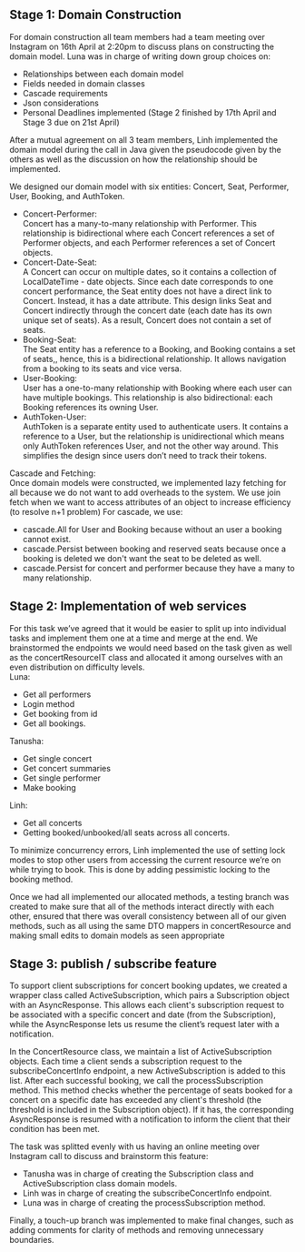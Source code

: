 ## **Stage 1: Domain Construction**  
For domain construction all team members had a team meeting over Instagram on 16th April at 2:20pm to discuss plans on constructing the domain model. 
Luna was in charge of writing down group choices on:
- Relationships between each domain model
- Fields needed in domain classes
- Cascade requirements
- Json considerations
- Personal Deadlines implemented (Stage 2 finished by 17th April and Stage 3 due on 21st April)

After a mutual agreement on all 3 team members, Linh implemented the domain model during the call in Java given the pseudocode given by the others as well as the discussion on how the relationship should be implemented.

We designed our domain model with six entities: Concert, Seat, Performer, User, Booking, and AuthToken.
- Concert-Performer:  
  Concert has a many-to-many relationship with Performer. This relationship is bidirectional where each Concert references a set of Performer objects, and each Performer references a set of Concert objects.
- Concert-Date-Seat:  
  A Concert can occur on multiple dates, so it contains a collection of LocalDateTime - date objects. Since each date corresponds to one concert performance, the Seat entity does not have a direct link to Concert. Instead, it has a date attribute. This design links Seat and Concert indirectly through the concert date (each date has its own unique set of seats). As a result, Concert does not contain a set of seats.
- Booking-Seat:  
The Seat entity has a reference to a Booking, and Booking contains a set of seats,, hence, this is a bidirectional relationship. It allows navigation from a booking to its seats and vice versa.
- User-Booking:  
User has a one-to-many relationship with Booking where each user can have multiple bookings. This relationship is also bidirectional: each Booking references its owning User.
- AuthToken-User:  
AuthToken is a separate entity used to authenticate users. It contains a reference to a User, but the relationship is unidirectional which means only AuthToken references User, and not the other way around. This simplifies the design since users don’t need to track their tokens.

Cascade and Fetching:   
  Once domain models were constructed, we implemented lazy fetching for all because we do not want to add overheads to the system. We use join fetch when we want to access attributes of an object to increase efficiency (to resolve n+1 problem) 
For cascade, we use:  
- cascade.All for User and Booking because without an user a booking cannot exist. 
- cascade.Persist between booking and reserved seats because once a booking is deleted we don't want the seat to be deleted as well. 
- cascade.Persist for concert and performer because they have a many to many relationship.


## **Stage 2: Implementation of web services**  
For this task we’ve agreed that it would be easier to split up into individual tasks and implement them one at a time and merge at the end. We brainstormed the endpoints we would need based on the task given as well as the concertResourceIT class and allocated it among ourselves with an even distribution on difficulty levels.  
Luna: 
- Get all performers
- Login method
- Get booking from id
- Get all bookings.

Tanusha:
- Get single concert
- Get concert summaries
- Get single performer
- Make booking

Linh: 
- Get all concerts
- Getting booked/unbooked/all seats across all concerts.

To minimize concurrency errors, Linh implemented the use of setting lock modes to stop other users from accessing the current resource we’re on while trying to book. This is done by adding pessimistic locking to the booking method.  

Once we had all implemented our allocated methods, a testing branch was created to make sure that all of the methods interact directly with each other, ensured that there was overall consistency between all of our given methods, such as all using the same DTO mappers in concertResource and making small edits to domain models as seen appropriate


## **Stage 3: publish / subscribe feature**  
To support client subscriptions for concert booking updates, we created a wrapper class called ActiveSubscription, which pairs a Subscription object with an AsyncResponse. This allows each client's subscription request to be associated with a specific concert and date (from the Subscription), while the AsyncResponse lets us resume the client’s request later with a notification.  

In the ConcertResource class, we maintain a list of ActiveSubscription objects. Each time a client sends a subscription request to the subscribeConcertInfo endpoint, a new ActiveSubscription is added to this list. After each successful booking, we call the processSubscription method. This method checks whether the percentage of seats booked for a concert on a specific date has exceeded any client's threshold (the threshold is included in the Subscription object). If it has, the corresponding AsyncResponse is resumed with a notification to inform the client that their condition has been met.

The task was splitted evenly with us having an online meeting over Instagram call to discuss and brainstorm this feature: 
- Tanusha was in charge of creating the Subscription class and ActiveSubscription class domain models.
- Linh was in charge of creating the subscribeConcertInfo endpoint.
- Luna was in charge of creating the processSubscription method.

Finally, a touch-up branch was implemented to make final changes, such as adding comments for clarity of methods and removing unnecessary boundaries. 
  







